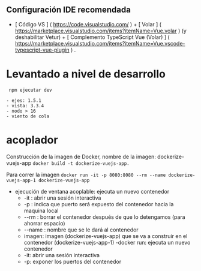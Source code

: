 ## Configuración IDE recomendada

-  [ Código VS ] ( https://code.visualstudio.com/ ) + [ Volar ] ( https://marketplace.visualstudio.com/items?itemName=Vue.volar ) (y deshabilitar Vetur) + [ Complemento TypeScript Vue (Volar) ] ( https://marketplace.visualstudio.com/items?itemName=Vue.vscode-typescript-vue-plugin ) .
# Levantado a nivel de desarrollo
` npm ejecutar dev`

    - ejes: 1.5.1
    - vista: 3.3.4
    - nodo > 16
    - viento de cola

# acoplador

Construcción de la imagen de Docker, nombre de la imagen: dockerize-vuejs-app
` docker build -t dockerize-vuejs-app. `

Para correr la imagen
` docker run -it -p 8080:8080 --rm --name dockerize-vuejs-app-1 dockerize-vuejs-app ` 

- ejecución de ventana acoplable: ejecuta un nuevo contenedor
    - -it : abrir una sesión interactiva
    - -p : indica que puerto será expuesto del contenedor hacia la maquina local
    - --rm : borrar el contenedor después de que lo detengamos (para ahorrar espacio)
    - --name : nombre que se le dará al contenedor
    - imagen: imagen (dockerize-vuejs-app) que se va a construir en el contenedor (dockerize-vuejs-app-1)
-docker run: ejecuta un nuevo contenedor
    - -it: abrir una sesión interactiva
    - -p: exponer los puertos del contenedor
